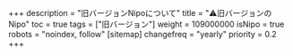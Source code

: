 +++
description = "旧バージョンNipoについて"
title = "⚠️旧バージョンのNipo"
toc = true
tags = ["旧バージョン"]
weight = 109000000
isNipo = true
robots = "noindex, follow"
[sitemap]
  changefreq = "yearly"
  priority = 0.2
+++
